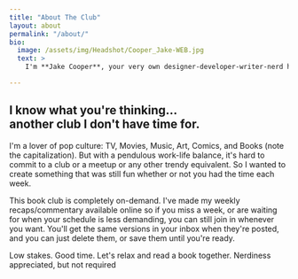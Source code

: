 ```yaml
---
title: "About The Club"
layout: about
permalink: "/about/"
bio: 
  image: /assets/img/Headshot/Cooper_Jake-WEB.jpg
  text: > 
    I'm **Jake Cooper**, your very own designer-developer-writer-nerd hybrid who makes bad jokes, branding, and websites. I studied at the Rhode Island School of Design and earned a Bachelor's Degree of Fine Arts in Graphic Design with a concentration in writing, which lead me to New York City where I work as a Graphic Designer. When outside the hours of 9 to 5, I run a small [design studio](jakecooperdesign.com) that helps make branding and websites for small businesses and passion projects.

---
```


## I know what you're thinking... <span class="is-visible-md"><br></span>another club I don't have time for.

I'm a lover of pop culture: TV, Movies, Music, Art, Comics, and Books (note the capitalization). But with a pendulous work-life balance, it's hard to commit to a club or a meetup or any other trendy equivalent. So I wanted to create something that was still fun whether or not you had the time each week.

This book club is completely on-demand. I've made my weekly recaps/commentary available online so if you miss a week, or are waiting for when your schedule is less demanding, you can still join in whenever you want. You'll get the same versions in your inbox when they're posted, and you can just delete them, or save them until you're ready.

Low stakes. Good time. Let's relax and read a book together. Nerdiness appreciated, but not required&ensp;<i class="fa fa-thumbs-up"></i>
